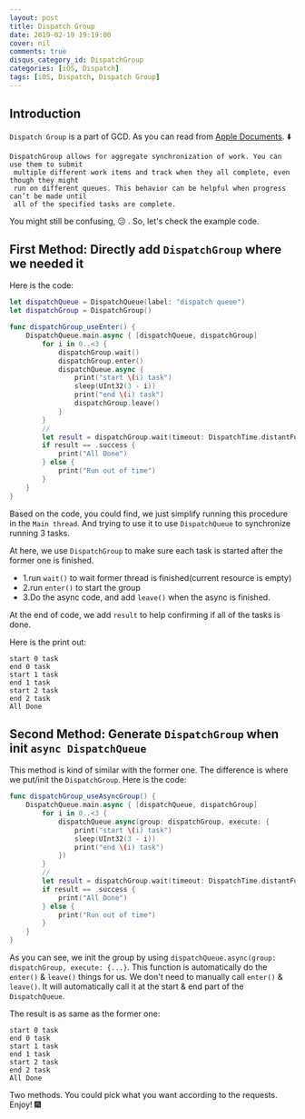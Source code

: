 ```yaml
---
layout: post
title: Dispatch Group
date: 2019-02-19 19:19:00
cover: nil
comments: true
disqus_category_id: DispatchGroup
categories: [iOS, Dispatch]
tags: [iOS, Dispatch, Dispatch Group]
---
```


## Introduction

`Dispatch Group` is a part of GCD. As you can read from [Apple Documents](https://developer.apple.com/documentation/dispatch/dispatchgroup). :arrow_down:

```
DispatchGroup allows for aggregate synchronization of work. You can use them to submit
 multiple different work items and track when they all complete, even though they might
 run on different queues. This behavior can be helpful when progress can’t be made until
 all of the specified tasks are complete.
```

You might still be confusing, :confused: . So, let's check the example code.

## First Method: Directly add `DispatchGroup` where we needed it

Here is the code:

```swift
let dispatchQueue = DispatchQueue(label: "dispatch queue")
let dispatchGroup = DispatchGroup()

func dispatchGroup_useEnter() {
    DispatchQueue.main.async { [dispatchQueue, dispatchGroup]
        for i in 0..<3 {
            dispatchGroup.wait()
            dispatchGroup.enter()
            dispatchQueue.async {
                print("start \(i) task")
                sleep(UInt32(3 - i))
                print("end \(i) task")
                dispatchGroup.leave()
            }
        }
        //
        let result = dispatchGroup.wait(timeout: DispatchTime.distantFuture)
        if result == .success {
            print("All Done")
        } else {
            print("Run out of time")
        }
    }
}
```

Based on the code, you could find, we just simplify running this procedure in the `Main thread`. And trying to use it to use `DispatchQueue` to synchronize running 3 tasks.

At here, we use `DispatchGroup` to make sure each task is started after the former one is finished.
- 1.run `wait()` to wait former thread is finished(current resource is empty)
- 2.run `enter()` to start the group
- 3.Do the async code, and add `leave()` when the async is finished.

At the end of code, we add `result` to help confirming if all of the tasks is done.

Here is the print out:
```
start 0 task
end 0 task
start 1 task
end 1 task
start 2 task
end 2 task
All Done
```

## Second Method: Generate `DispatchGroup` when init `async DispatchQueue`

This method is kind of similar with the former one. The difference is where we put/init the `DispatchGroup`. Here is the code:

```swift
func dispatchGroup_useAsyncGroup() {
    DispatchQueue.main.async { [dispatchQueue, dispatchGroup]
        for i in 0..<3 {
            dispatchQueue.async(group: dispatchGroup, execute: {
                print("start \(i) task")
                sleep(UInt32(3 - i))
                print("end \(i) task")
            })
        }
        //
        let result = dispatchGroup.wait(timeout: DispatchTime.distantFuture)
        if result == .success {
            print("All Done")
        } else {
            print("Run out of time")
        }
    }
}
```

As you can see, we init the group by using `dispatchQueue.async(group: dispatchGroup, execute: {...}`. This function is automatically do the `enter()` & `leave()` things for us. We don't need to manually call `enter()` & `leave()`. It will automatically call it at the start & end part of the `DispatchQueue`.

The result is as same as the former one:
```
start 0 task
end 0 task
start 1 task
end 1 task
start 2 task
end 2 task
All Done
```

Two methods. You could pick what you want according to the requests. Enjoy! :fireworks: